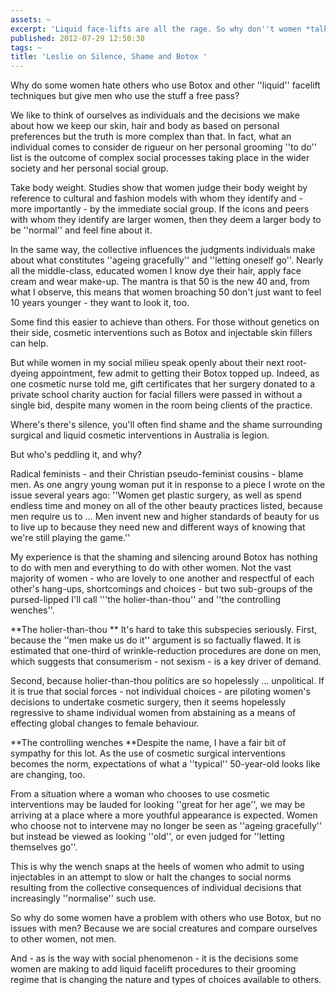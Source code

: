 ```yaml
---
assets: ~
excerpt: 'Liquid face-lifts are all the rage. So why don''t women *talk* about them? '
published: 2012-07-29 12:50:38
tags: ~
title: 'Leslie on Silence, Shame and Botox '
---
```

Why do some women hate others who use Botox and other ''liquid'' facelift techniques but give men who use the stuff a free pass?

We like to think of ourselves as individuals and the decisions we make about how we keep our skin, hair and body as based on personal preferences but the truth is more complex than that. In fact, what an individual comes to consider de rigueur on her personal grooming ''to do'' list is the outcome of complex social processes taking place in the wider society and her personal social group.

Take body weight. Studies show that women judge their body weight by reference to cultural and fashion models with whom they identify and - more importantly - by the immediate social group. If the icons and peers with whom they identify are larger women, then they deem a larger body to be ''normal'' and feel fine about it.

In the same way, the collective influences the judgments individuals make about what constitutes ''ageing gracefully'' and ''letting oneself go''. Nearly all the middle-class, educated women I know dye their hair, apply face cream and wear make-up. The mantra is that 50 is the new 40 and, from what I observe, this means that women broaching 50 don't just want to feel 10 years younger - they want to look it, too.

Some find this easier to achieve than others. For those without genetics on their side, cosmetic interventions such as Botox and injectable skin fillers can help.

But while women in my social milieu speak openly about their next root-dyeing appointment, few admit to getting their Botox topped up. Indeed, as one cosmetic nurse told me, gift certificates that her surgery donated to a private school charity auction for facial fillers were passed in without a single bid, despite many women in the room being clients of the practice.

Where's there's silence, you'll often find shame and the shame surrounding surgical and liquid cosmetic interventions in Australia is legion.

But who's peddling it, and why?

Radical feminists - and their Christian pseudo-feminist cousins - blame men. As one angry young woman put it in response to a piece I wrote on the issue several years ago: ''Women get plastic surgery, as well as spend endless time and money on all of the other beauty practices listed, because men require us to … Men invent new and higher standards of beauty for us to live up to because they need new and different ways of knowing that we're still playing the game.''

My experience is that the shaming and silencing around Botox has nothing to do with men and everything to do with other women. Not the vast majority of women - who are lovely to one another and respectful of each other's hang-ups, shortcomings and choices - but two sub-groups of the pursed-lipped I'll call '''the holier-than-thou'' and ''the controlling wenches''.

**The holier-than-thou
**
It's hard to take this subspecies seriously. First, because the ''men make us do it'' argument is so factually flawed. It is estimated that one-third of wrinkle-reduction procedures are done on men, which suggests that consumerism - not sexism - is a key driver of demand.

Second, because holier-than-thou politics are so hopelessly … unpolitical. If it is true that social forces - not individual choices - are piloting women's decisions to undertake cosmetic surgery, then it seems hopelessly regressive to shame individual women from abstaining as a means of effecting global changes to female behaviour.

**The controlling wenches
**Despite the name, I have a fair bit of sympathy for this lot. As the use of cosmetic surgical interventions becomes the norm, expectations of what a ''typical'' 50-year-old looks like are changing, too.

From a situation where a woman who chooses to use cosmetic interventions may be lauded for looking ''great for her age'', we may be arriving at a place where a more youthful appearance is expected. Women who choose not to intervene may no longer be seen as ''ageing gracefully'' but instead be viewed as looking ''old'', or even judged for ''letting themselves go''.

This is why the wench snaps at the heels of women who admit to using injectables in an attempt to slow or halt the changes to social norms resulting from the collective consequences of individual decisions that increasingly ''normalise'' such use.

So why do some women have a problem with others who use Botox, but no issues with men? Because we are social creatures and compare ourselves to other women, not men.

And - as is the way with social phenomenon - it is the decisions some women are making to add liquid facelift procedures to their grooming regime that is changing the nature and types of choices available to others.